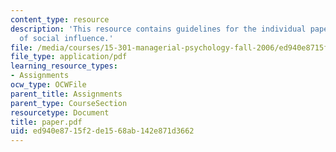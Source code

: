 ```yaml
---
content_type: resource
description: 'This resource contains guidelines for the individual paper: a case study
  of social influence.'
file: /media/courses/15-301-managerial-psychology-fall-2006/ed940e8715f2de1568ab142e871d3662_paper.pdf
file_type: application/pdf
learning_resource_types:
- Assignments
ocw_type: OCWFile
parent_title: Assignments
parent_type: CourseSection
resourcetype: Document
title: paper.pdf
uid: ed940e87-15f2-de15-68ab-142e871d3662
---
```

